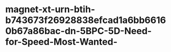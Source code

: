# magnet-xt-urn-btih-b743673f26928838efcad1a6bb66160b67a86bac-dn-5BPC-5D-Need-for-Speed-Most-Wanted-